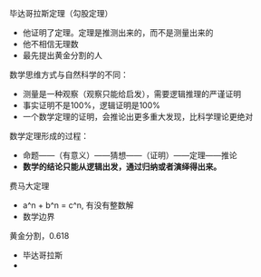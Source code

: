 毕达哥拉斯定理（勾股定理）
- 他证明了定理。定理是推测出来的，而不是测量出来的
- 他不相信无理数
- 最先提出黄金分割的人

数学思维方式与自然科学的不同：
- 测量是一种观察（观察只能给启发），需要逻辑推理的严谨证明
- 事实证明不是100%，逻辑证明是100%
- 一个数学定理的证明，会推论出更多重大发现，比科学理论更绝对

数学定理形成的过程：
- 命题——（有意义）——猜想——（证明）——定理——推论
- **数学的结论只能从逻辑出发，通过归纳或者演绎得出来。**

费马大定理
- a^n + b^n = c^n, 有没有整数解
- 数学边界

黄金分割，0.618
- 毕达哥拉斯
- 